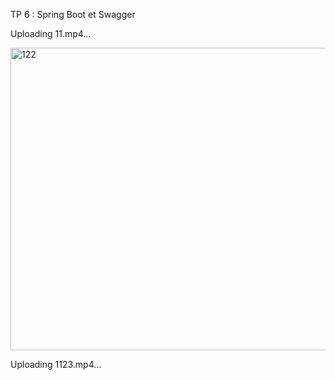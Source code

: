 TP 6 : Spring Boot et Swagger


Uploading 11.mp4…


<img width="919" height="484" alt="122" src="https://github.com/user-attachments/assets/e9b05233-9b3e-4a3b-a69d-75fb1299fcbe" />




Uploading 1123.mp4…

